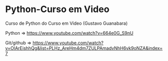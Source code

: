 # Python-Curso em Video
 Curso de Python do Curso em Vídeo (Gustavo Guanabara)

Python => https://www.youtube.com/watch?v=664e0G_S9nU

Git/github => https://www.youtube.com/watch?v=OlArEishhQg&list=PLHz_AreHm4dm7ZULPAmadvNhH6vk9oNZA&index=7

